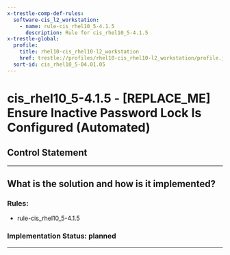 ```yaml
---
x-trestle-comp-def-rules:
  software-cis_l2_workstation:
    - name: rule-cis_rhel10_5-4.1.5
      description: Rule for cis_rhel10_5-4.1.5
x-trestle-global:
  profile:
    title: rhel10-cis_rhel10-l2_workstation
    href: trestle://profiles/rhel10-cis_rhel10-l2_workstation/profile.json
  sort-id: cis_rhel10_5-04.01.05
---
```


# cis_rhel10_5-4.1.5 - \[REPLACE_ME\] Ensure Inactive Password Lock Is Configured (Automated)

## Control Statement

______________________________________________________________________

## What is the solution and how is it implemented?

<!-- For implementation status enter one of: implemented, partial, planned, alternative, not-applicable -->

<!-- Note that the list of rules under ### Rules: is read-only and changes will not be captured after assembly to JSON -->

<!-- Add control implementation description here for control: cis_rhel10_5-4.1.5 -->

### Rules:

  - rule-cis_rhel10_5-4.1.5

### Implementation Status: planned

______________________________________________________________________
